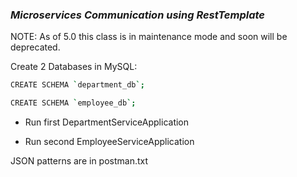 ### _Microservices Communication using RestTemplate_

NOTE: As of 5.0 this class is in maintenance mode and soon will be deprecated.

Create 2 Databases in MySQL:
```sh
CREATE SCHEMA `department_db`;

CREATE SCHEMA `employee_db`;
```
- Run first DepartmentServiceApplication

- Run second EmployeeServiceApplication

JSON patterns are in postman.txt

